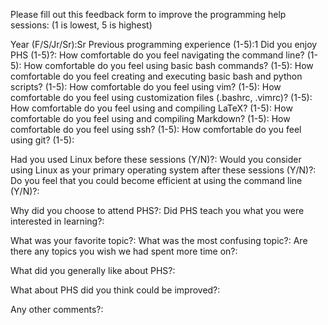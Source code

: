 Please fill out this feedback form to improve the programming help sessions:
(1 is lowest, 5 is highest)

Year (F/S/Jr/Sr):Sr
Previous programming experience (1-5):1
Did you enjoy PHS (1-5)?:
How comfortable do you feel navigating the command line? (1-5):
How comfortable do you feel using basic bash commands? (1-5):
How comfortable do you feel creating and executing basic bash and python scripts? (1-5):
How comfortable do you feel using vim? (1-5):
How comfortable do you feel using customization files (.bashrc, .vimrc)? (1-5):
How comfortable do you feel using and compiling LaTeX? (1-5):
How comfortable do you feel using and compiling Markdown? (1-5):
How comfortable do you feel using ssh? (1-5):
How comfortable do you feel using git? (1-5):

Had you used Linux before these sessions (Y/N)?:
Would you consider using Linux as your primary operating system after these
sessions (Y/N)?:
Do you feel that you could become efficient at using the command line (Y/N)?:

Why did you choose to attend PHS?:
Did PHS teach you what you were interested in learning?:

What was your favorite topic?:
What was the most confusing topic?:
Are there any topics you wish we had spent more time on?:

What did you generally like about PHS?:

What about PHS did you think could be improved?:

Any other comments?:


